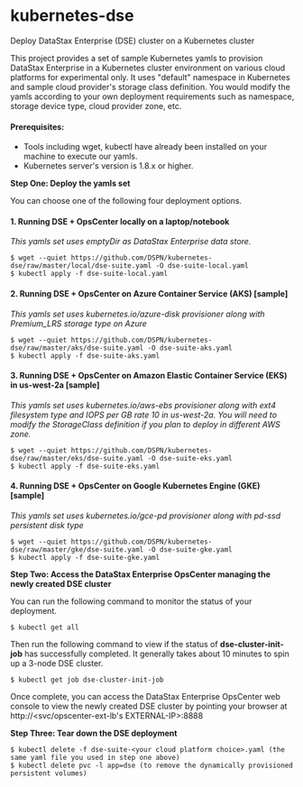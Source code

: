# kubernetes-dse
Deploy DataStax Enterprise (DSE) cluster on a Kubernetes cluster

This project provides a set of sample Kubernetes yamls to provision DataStax Enterprise in a Kubernetes cluster environment on various cloud platforms for experimental only. It uses "default" namespace in Kubernetes and sample cloud provider's storage class definition. You would modify the yamls according to your own deployment requirements such as namespace, storage device type, cloud provider zone, etc.

#### Prerequisites:
* Tools including wget, kubectl have already been installed on your machine to execute our yamls.
* Kubernetes server's version is 1.8.x or higher. 

**Step One: Deploy the yamls set**

You can choose one of the following four deployment options.

#### 1. Running DSE + OpsCenter locally on a laptop/notebook
*This yamls set uses emptyDir as DataStax Enterprise data store.*
```
$ wget --quiet https://github.com/DSPN/kubernetes-dse/raw/master/local/dse-suite.yaml -O dse-suite-local.yaml
$ kubectl apply -f dse-suite-local.yaml
```

#### 2. Running DSE + OpsCenter on Azure Container Service (AKS) [sample]
*This yamls set uses kubernetes.io/azure-disk provisioner along with Premium_LRS storage type on Azure*
```
$ wget --quiet https://github.com/DSPN/kubernetes-dse/raw/master/aks/dse-suite.yaml -O dse-suite-aks.yaml
$ kubectl apply -f dse-suite-aks.yaml
```

#### 3. Running DSE + OpsCenter on Amazon Elastic Container Service (EKS) in us-west-2a [sample]
*This yamls set uses kubernetes.io/aws-ebs provisioner along with ext4 filesystem type and IOPS per GB rate 10 in us-west-2a.  You will need to modify the StorageClass definition if you plan to deploy in different AWS zone.* 
```
$ wget --quiet https://github.com/DSPN/kubernetes-dse/raw/master/eks/dse-suite.yaml -O dse-suite-eks.yaml
$ kubectl apply -f dse-suite-eks.yaml
```

#### 4. Running DSE + OpsCenter on Google Kubernetes Engine (GKE) [sample]
*This yamls set uses kubernetes.io/gce-pd provisioner along with pd-ssd persistent disk type*
```
$ wget --quiet https://github.com/DSPN/kubernetes-dse/raw/master/gke/dse-suite.yaml -O dse-suite-gke.yaml
$ kubectl apply -f dse-suite-gke.yaml
```

**Step Two: Access the DataStax Enterprise OpsCenter managing the newly created DSE cluster**

You can run the following command to monitor the status of your deployment.
```
$ kubectl get all
```
Then run the following command to view if the status of **dse-cluster-init-job** has successfully completed.  It generally takes about 10 minutes to spin up a 3-node DSE cluster.
```
$ kubectl get job dse-cluster-init-job
```
Once complete, you can access the DataStax Enterprise OpsCenter web console to view the newly created DSE cluster by pointing your browser at http://<svc/opscenter-ext-lb's EXTERNAL-IP>:8888

**Step Three: Tear down the DSE deployment**
```
$ kubectl delete -f dse-suite-<your cloud platform choice>.yaml (the same yaml file you used in step one above)
$ kubectl delete pvc -l app=dse (to remove the dynamically provisioned persistent volumes)
```

